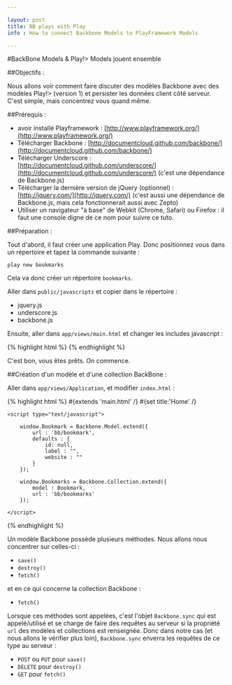 ```yaml
---

layout: post
title: BB plays with Play
info : How to connect Backbone Models to PlayFramework Models

---
```


#BackBone Models & Play!> Models jouent ensemble

##Objectifs :

Nous allons voir comment faire discuter des modèles Backbone avec des modèles Play!> (version 1) et persister les données client côté serveur. C'est simple, mais concentrez vous quand même.

##Prérequis :

- avoir installé Playframework : [http://www.playframework.org/](http://www.playframework.org/)
- Télécharger Backbone : [http://documentcloud.github.com/backbone/](http://documentcloud.github.com/backbone/)
- Télécharger Underscore : [http://documentcloud.github.com/underscore/](http://documentcloud.github.com/underscore/) (c'est une dépendance de Backbone.js)
- Télécharger la dernière version de jQuery (optionnel) : [http://jquery.com/](http://jquery.com/) (c'est aussi une dépendance de Backbone.js, mais cela fonctionnerait aussi avec Zepto)
- Utiliser un navigateur "à base" de Webkit (Chrome, Safari) ou Firefox : il faut une console digne de ce nom pour suivre ce tuto.

##Préparation :

Tout d'abord, il faut créer une application Play. Donc positionnez vous dans un répertoire et tapez la commande suivante :

	play new bookmarks

Cela va donc créer un répertoire `bookmarks`. 

Aller dans `public/javascripts` et copier dans le répertoire : 

- jquery.js
- underscore.js
- backbone.js

Ensuite, aller dans `app/views/main.html` et changer les includes javascript :

{% highlight html %}
	<script src="@{'/public/javascripts/jquery.js'}" type="text/javascript" charset="${_response_encoding}"></script>
	<script src="@{'/public/javascripts/underscore.js'}" type="text/javascript" charset="${_response_encoding}"></script>
	<script src="@{'/public/javascripts/backbone.js'}" type="text/javascript" charset="${_response_encoding}"></script>
{% endhighlight %}

C'est bon, vous êtes prêts. On commence.

##Création d'un modèle et d'une collection BackBone :

Aller dans `app/views/Application`, et modifier `index.html` :

{% highlight html %}
	#{extends 'main.html' /}
    #{set title:'Home' /}

    <script type="text/javascript">

        window.Bookmark = Backbone.Model.extend({
            url : 'bb/bookmark',
            defaults : {
                id: null,
                label : "",
                website : ""
            }
        });

        window.Bookmarks = Backbone.Collection.extend({
            model : Bookmark,
            url : 'bb/bookmarks'
        });

    </script>
{% endhighlight %}

Un modèle Backbone possède plusieurs méthodes. Nous allons nous concentrer sur celles-ci :

- `save()`
- `destroy()`
- `fetch()`

et en ce qui concerne la collection Backbone :

- `fetch()`

Lorsque ces méthodes sont appelées, c'est l'objet `Backbone.sync` qui est appelé/utilisé et se charge de faire des requêtes au serveur si la propriété `url` des modèles et collections est renseignée. Donc dans notre cas (et nous allons le vérifier plus loin), `Backbone.sync` enverra les requêtes de ce type au serveur :

- `POST` ou `PUT` pour `save()`
- `DELETE` pour `destroy()`
- `GET` pour `fetch()`


